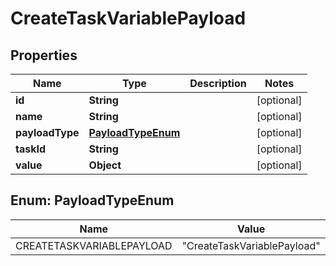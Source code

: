 
# CreateTaskVariablePayload

## Properties
Name | Type | Description | Notes
------------ | ------------- | ------------- | -------------
**id** | **String** |  |  [optional]
**name** | **String** |  |  [optional]
**payloadType** | [**PayloadTypeEnum**](#PayloadTypeEnum) |  |  [optional]
**taskId** | **String** |  |  [optional]
**value** | **Object** |  |  [optional]


<a name="PayloadTypeEnum"></a>
## Enum: PayloadTypeEnum
Name | Value
---- | -----
CREATETASKVARIABLEPAYLOAD | &quot;CreateTaskVariablePayload&quot;




